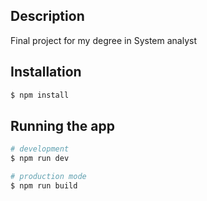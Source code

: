 ## Description

Final project for my degree in System analyst

## Installation

```bash
$ npm install
```

## Running the app

```bash
# development
$ npm run dev

# production mode
$ npm run build
```

